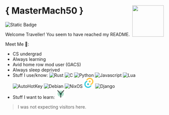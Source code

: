 # { MasterMach50 }<img align="right" width="100" height="100" src="https://avatars.githubusercontent.com/u/64970593?v=4">

![Static Badge](https://img.shields.io/badge/Experience-6_years-brightgreen)

Welcome Traveller! You seem to have reached my README.

Meet Me 👋:
- CS undergrad
- Always learning
- Avid home row mod user (GACS)
- Always sleep deprived
- Stuff I use/know:
  <img style="height:2rem" title="Rust" src="https://www.svgrepo.com/show/374056/rust.svg">
  <img style="height:2rem" title="C" src="https://www.svgrepo.com/show/373482/c.svg">
  <img style="height:2rem" title="Python" src="https://www.svgrepo.com/show/374016/python.svg">
  <img style="height:2rem" title="Javascript" src="https://www.svgrepo.com/show/452045/js.svg">
  <img style="height:2rem" title="Lua" src="https://www.svgrepo.com/show/354020/lua.svg">
  <img style="height:2rem" title="AutoHotKey" src="https://www.svgrepo.com/show/373451/autohotkey.svg">
  <img style="height:2rem" title="Debian" src="https://www.svgrepo.com/show/353640/debian.svg">
  <img style="height:2rem" title="NixOS" src="https://www.svgrepo.com/show/373927/nix.svg">
  <img style="height:2rem" title="Tauri" src="res/tauri.svg">
  <img style="height:2rem" title="Django" src="https://www.svgrepo.com/show/373554/django.svg">
- Stuff I want to learn:
  <img style="height:2rem" title="Yew" src="res/yew.svg">

> I was not expecting visitors here.
